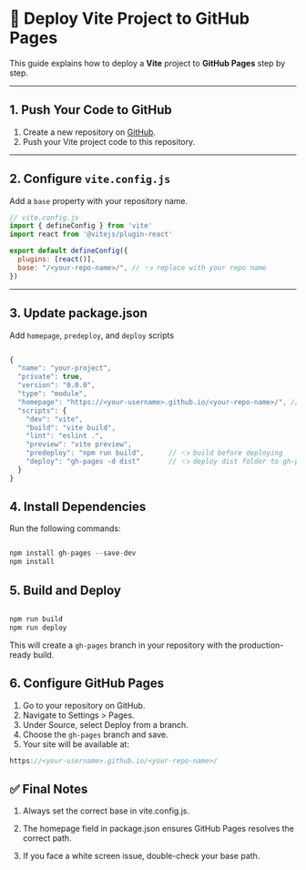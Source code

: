 # 🚀 Deploy Vite Project to GitHub Pages

This guide explains how to deploy a **Vite** project to **GitHub Pages** step by step.

---

## 1. Push Your Code to GitHub
1. Create a new repository on [GitHub](https://github.com/).
2. Push your Vite project code to this repository.

---

## 2. Configure `vite.config.js`
Add a `base` property with your repository name.  

```js
// vite.config.js
import { defineConfig } from 'vite'
import react from '@vitejs/plugin-react'

export default defineConfig({
  plugins: [react()],
  base: "/<your-repo-name>/", // 👈 replace with your repo name
})

```


---

## 3. Update package.json
Add `homepage`, `predeploy`, and `deploy` scripts

```js

{
  "name": "your-project",
  "private": true,
  "version": "0.0.0",
  "type": "module",
  "homepage": "https://<your-username>.github.io/<your-repo-name>/", // 👈 replace with your repo details
  "scripts": {
    "dev": "vite",
    "build": "vite build",
    "lint": "eslint .",
    "preview": "vite preview",
    "predeploy": "npm run build",      // 👈 build before deploying
    "deploy": "gh-pages -d dist"       // 👈 deploy dist folder to gh-pages branch
  }
}


```

## 4. Install Dependencies
Run the following commands:

```js

npm install gh-pages --save-dev
npm install

```

## 5. Build and Deploy

```js

npm run build
npm run deploy


```
This will create a `gh-pages` branch in your repository with the production-ready build.


## 6. Configure GitHub Pages
1. Go to your repository on GitHub.
2. Navigate to Settings > Pages.
3. Under Source, select Deploy from a branch.
4. Choose the `gh-pages` branch and save.
5. Your site will be available at:

```js
https://<your-username>.github.io/<your-repo-name>/
```
## ✅ Final Notes
1. Always set the correct base in vite.config.js.

2. The homepage field in package.json ensures GitHub Pages resolves the correct path.

3. If you face a white screen issue, double-check your base path.
